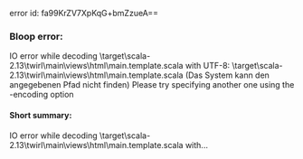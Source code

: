 error id: fa99KrZV7XpKqG+bmZzueA==
### Bloop error:

IO error while decoding <WORKSPACE>\target\scala-2.13\twirl\main\views\html\main.template.scala with UTF-8: <WORKSPACE>\target\scala-2.13\twirl\main\views\html\main.template.scala (Das System kann den angegebenen Pfad nicht finden)
Please try specifying another one using the -encoding option
#### Short summary: 

IO error while decoding <WORKSPACE>\target\scala-2.13\twirl\main\views\html\main.template.scala with...